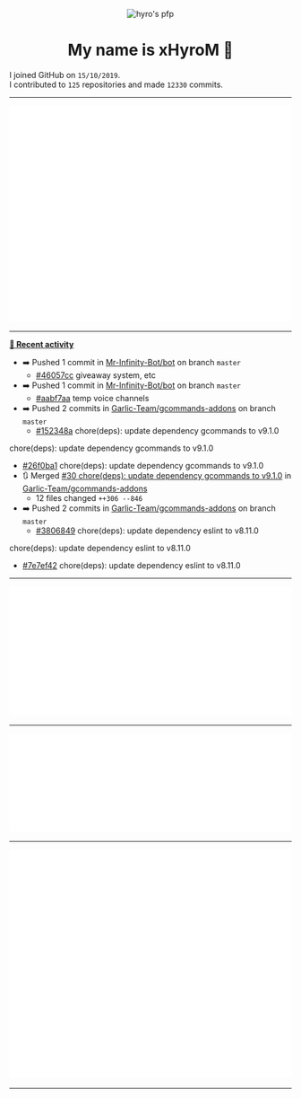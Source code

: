 <p align="center">
    <img src="https://avatars.githubusercontent.com/u/56601352" width="192" alt="hyro's pfp" />
    <h1 align="center">My name is xHyroM 👋</h1>
</p>

I joined GitHub on `15/10/2019`.  
I contributed to `125` repositories and made `12330` commits.  

___

<img src="https://github.com/xHyroM/xHyroM/blob/master/.cache/base.svg">

___

**[📰 Recent activity](https://github.com/xHyroM)**
* ➡️ Pushed 1 commit in [Mr-Infinity-Bot/bot](https://github.com/Mr-Infinity-Bot/bot) on branch `master`
  * [#46057cc](https://github.com/Mr-Infinity-Bot/bot/commit/46057cc) giveaway system, etc
* ➡️ Pushed 1 commit in [Mr-Infinity-Bot/bot](https://github.com/Mr-Infinity-Bot/bot) on branch `master`
  * [#aabf7aa](https://github.com/Mr-Infinity-Bot/bot/commit/aabf7aa) temp voice channels
* ➡️ Pushed 2 commits in [Garlic-Team/gcommands-addons](https://github.com/Garlic-Team/gcommands-addons) on branch `master`
  * [#152348a](https://github.com/Garlic-Team/gcommands-addons/commit/152348a) chore(deps): update dependency gcommands to v9.1.0

chore(deps): update dependency gcommands to v9.1.0
  * [#26f0ba1](https://github.com/Garlic-Team/gcommands-addons/commit/26f0ba1) chore(deps): update dependency gcommands to v9.1.0
* 🔃 Merged [#30 chore(deps): update dependency gcommands to v9.1.0](https://github.com/Garlic-Team/gcommands-addons/pull/30) in [Garlic-Team/gcommands-addons](https://github.com/Garlic-Team/gcommands-addons)
  * 12 files changed `++306 --846`
* ➡️ Pushed 2 commits in [Garlic-Team/gcommands-addons](https://github.com/Garlic-Team/gcommands-addons) on branch `master`
  * [#3806849](https://github.com/Garlic-Team/gcommands-addons/commit/3806849) chore(deps): update dependency eslint to v8.11.0

chore(deps): update dependency eslint to v8.11.0
  * [#7e7ef42](https://github.com/Garlic-Team/gcommands-addons/commit/7e7ef42) chore(deps): update dependency eslint to v8.11.0


___

<img src="https://github.com/xHyroM/xHyroM/blob/master/.cache/isocalendar.svg">

___

<img src="https://github.com/xHyroM/xHyroM/blob/master/.cache/languages.svg">

___

<img src="https://github.com/xHyroM/xHyroM/blob/master/.cache/achievements.svg">

___